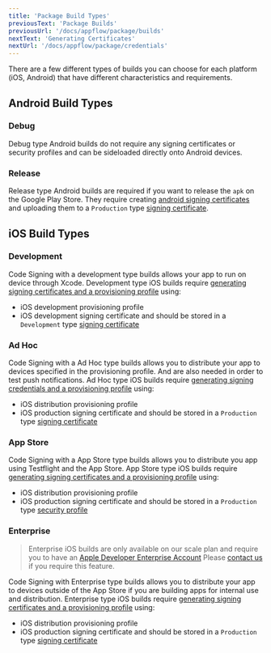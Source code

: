 ```yaml
---
title: 'Package Build Types'
previousText: 'Package Builds'
previousUrl: '/docs/appflow/package/builds'
nextText: 'Generating Certificates'
nextUrl: '/docs/appflow/package/credentials'
---
```


There are a few different types of builds you can choose for each platform (iOS, Android) that have different 
characteristics and requirements.

## Android Build Types
### Debug
Debug type Android builds do not require any signing certificates or security profiles and can be sideloaded directly onto
Android devices.

### Release
Release type Android builds are required if you want to release the `apk` on the Google Play Store. They require creating
[android signing certificates](/docs/appflow/package/credentials#android-credentials) and uploading them to
a `Production` type [signing certificate](/docs/appflow/package/adding-credentials#uploading-credentials).

## iOS Build Types
### Development
Code Signing with a development type builds allows your app to run on device through Xcode.
Development type iOS builds require [generating signing certificates and a provisioning profile](/docs/appflow/package/credentials#android-credentials) using:
* iOS development provisioning profile
* iOS development signing certificate
and should be stored in a `Development` type [signing certificate](/docs/appflow/package/adding-credentials#uploading-credentials)

### Ad Hoc
Code Signing with a Ad Hoc type builds allows you to distribute your app to devices specified in the provisioning profile.
And are also needed in order to test push notifications.
Ad Hoc type iOS builds require [generating signing credentials and a provisioning profile](/docs/appflow/package/credentials#android-credentials) using:
* iOS distribution provisioning profile
* iOS production signing certificate
and should be stored in a `Production` type [signing certificate](/docs/appflow/package/adding-credentials#uploading-credentials)

### App Store
Code Signing with a App Store type builds allows you to distribute you app using Testflight and the App Store.
App Store type iOS builds require [generating signing certificates and a provisioning profile](/docs/appflow/package/credentials#android-credentials) using:
* iOS distribution provisioning profile
* iOS production signing certificate
and should be stored in a `Production` type [security profile](/docs/appflow/package/adding-credentials#uploading-credentials)

### Enterprise
<blockquote>
  <p>Enterprise iOS builds are only available on our scale plan and require you to have an
  <a href="https://developer.apple.com/programs/enterprise/" target="_blank">Apple Developer Enterprise Account</a>
  Please <a href="/sales">contact us</a> if you require this feature.</p>
</blockquote>

Code Signing with Enterprise type builds allows you to distribute your app to devices outside of the App Store if you
are building apps for internal use and distribution.
Enterprise type iOS builds require [generating signing certificates and a provisioning profile](/docs/appflow/package/credentials#android-credentials) using:
* iOS distribution provisioning profile
* iOS production signing certificate
and should be stored in a `Production` type [signing certificate](/docs/appflow/package/adding-credentials#uploading-credentials)
